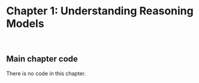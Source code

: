 # Chapter 1: Understanding Reasoning Models


&nbsp;
## Main chapter code

There is no code in this chapter.

